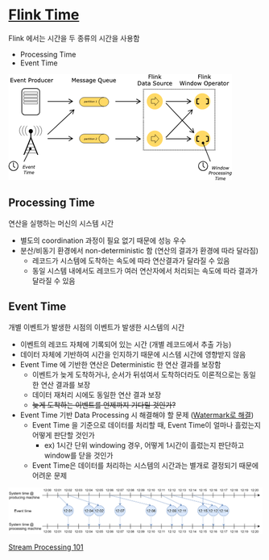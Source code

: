 
# [Flink Time](https://nightlies.apache.org/flink/flink-docs-release-1.20/docs/concepts/time/)

Flink 에서는 시간을 두 종류의 시간을 사용함
- Processing Time
- Event Time

![img.png](img/processing-event-time.png)

## Processing Time

연산을 실행하는 머신의 시스템 시간

- 별도의 coordination 과정이 필요 없기 때문에 성능 우수
- 분산/비동기 환경에서 non-deterministic 함 (연산의 결과가 환경에 따라 달라짐)
  - 레코드가 시스템에 도착하는 속도에 따라 연산결과가 달라질 수 있음
  - 동일 시스템 내에서도 레코드가 여러 연산자에서 처리되는 속도에 따라 결과가 달라질 수 있음



## Event Time

개별 이벤트가 발생한 시점의 이벤트가 발생한 시스템의 시간

- 이벤트의 레코드 자체에 기록되어 있는 시간 (개별 레코드에서 추출 가능)
- 데이터 자체에 기반하여 시간을 인지하기 때문에 시스템 시간에 영향받지 않음
- Event Time 에 기반한 연산은 Deterministic 한 연산 결과를 보장함
  - 이벤트가 늦게 도착하거나, 순서가 뒤섞여서 도착하더라도 이론적으로는 동일한 연산 결과를 보장
  - 데이터 재처리 시에도 동일한 연산 결과 보장
  - ~~늦게 도착하는 이벤트를 언제까지 기다릴 것인가?~~
- Event Time 기반 Data Processing 시 해결해야 할 문제 ([Watermark로 해결](./03watermark.md))
  - Event Time 을 기준으로 데이터를 처리할 때, Event Time이 얼마나 흘렀는지 어떻게 판단할 것인가
    - ex) 1시간 단위 windowing 경우, 어떻게 1시간이 흘렀는지 판단하고 window를 닫을 것인가
  - Event Time은 데이터를 처리하는 시스템의 시간과는 별개로 결정되기 때문에 어려운 문제

![img.png](img/processing-vs-event.png)

[Stream Processing 101](https://largecats.github.io/blog/2021/06/10/stream-processing-101/)
